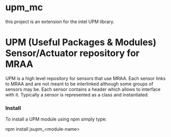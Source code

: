 # upm_mc
this project is an extension for the intel UPM library.

UPM (Useful Packages & Modules) Sensor/Actuator repository for MRAA
==============

UPM is a high level repository for sensors that use MRAA. Each sensor links
to MRAA and are not meant to be interlinked although some groups of sensors
may be. Each sensor contains a header which allows to interface with it.
Typically a sensor is represented as a class and instantiated.

### Install

To install a UPM module using npm simply type:

npm install jsupm_\<module-name\>


